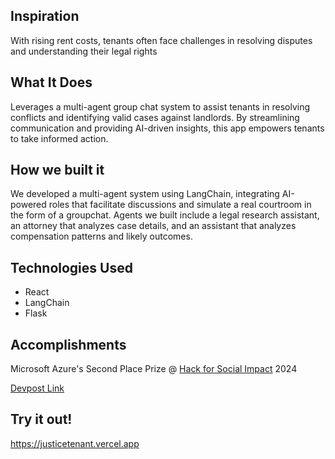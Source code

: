 ## Inspiration
With rising rent costs, tenants often face challenges in resolving disputes and understanding their legal rights

## What It Does
Leverages a multi-agent group chat system to assist tenants in resolving conflicts and identifying valid cases against landlords. By streamlining communication and providing AI-driven insights, this app empowers tenants to take informed action.

## How we built it
We developed a multi-agent system using LangChain, integrating AI-powered roles that facilitate discussions and simulate a real courtroom in the form of a groupchat. Agents we built include a legal research assistant, an attorney that analyzes case details, and an assistant that analyzes compensation patterns and likely outcomes.

## Technologies Used
- React
- LangChain
- Flask

## Accomplishments
Microsoft Azure's Second Place Prize @ [Hack for Social Impact](https://www.hackforsocialimpact.com/) 2024

[Devpost Link](https://devpost.com/software/justice-for-tenants?ref_content=user-portfolio&ref_feature=in_progress)

## Try it out!
https://justicetenant.vercel.app
